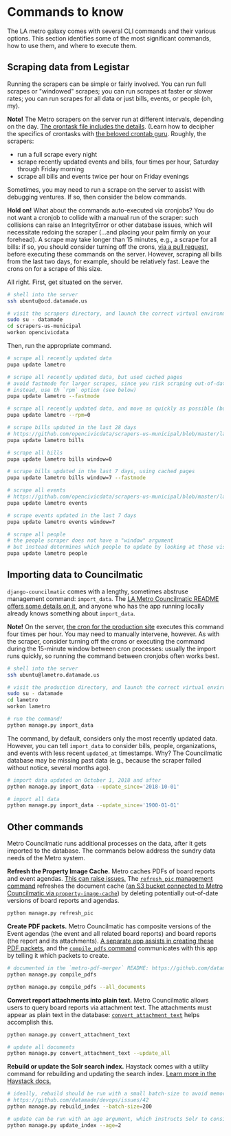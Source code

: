 # Commands to know

The LA metro galaxy comes with several CLI commands and their various options. This section identifies some of the most significant commands, how to use them, and where to execute them. 

## Scraping data from Legistar

Running the scrapers can be simple or fairly involved. You can run full scrapes or "windowed" scrapes; you can run scrapes at faster or slower rates; you can run scrapes for all data or just bills, events, or people (oh, my). 

**Note!** The Metro scrapers on the server run at different intervals, depending on the day. [The crontask file includes the details](https://github.com/datamade/scrapers-us-municipal/blob/master/scripts/scrapers-us-municipal-crontask#L12). (Learn how to decipher the specifics of crontasks with [the beloved crontab guru](https://crontab.guru/). Roughly, the scrapers: 
* run a full scrape every night
* scrape recently updated events and bills, four times per hour, Saturday through Friday morning
* scrape all bills and events twice per hour on Friday evenings  

Sometimes, you may need to run a scrape on the server to assist with debugging ventures. If so, then consider the below commands. 

**Hold on!** What about the commands auto-executed via cronjobs? You do not want a cronjob to collide with a manual run of the scraper: such collisions can raise an IntegrityError or other database issues, which will necessitate redoing the scraper (...and placing your palm firmly on your forehead). A scrape may take longer than 15 minutes, e.g., a scrape for all bills: if so, you should consider turning off the crons, [via a pull request](https://github.com/datamade/scrapers-us-municipal/pull/20), before executing these commands on the server. However, scraping all bills from the last two days, for example, should be relatively fast. Leave the crons on for a scrape of this size.

All right. First, get situated on the server.

```bash
# shell into the server
ssh ubuntu@ocd.datamade.us

# visit the scrapers directory, and launch the correct virtual environment
sudo su - datamade
cd scrapers-us-municipal
workon opencivicdata
```

Then, run the appropriate command.

```bash
# scrape all recently updated data
pupa update lametro

# scrape all recently updated data, but used cached pages
# avoid fastmode for larger scrapes, since you risk scraping out-of-date data
# instead, use th `rpm` option (see below)
pupa update lametro --fastmode

# scrape all recently updated data, and move as quickly as possible (but do not use cache)
pupa update lametro --rpm=0 
```

```bash
# scrape bills updated in the last 28 days
# https://github.com/opencivicdata/scrapers-us-municipal/blob/master/lametro/bills.py#L97
pupa update lametro bills

# scrape all bills
pupa update lametro bills window=0

# scrape bills updated in the last 7 days, using cached pages
pupa update lametro bills window=7 --fastmode
```

```bash
# scrape all events
# https://github.com/opencivicdata/scrapers-us-municipal/blob/master/lametro/events.py#L139
pupa update lametro events

# scrape events updated in the last 7 days
pupa update lametro events window=7
```

```bash
# scrape all people
# the people scraper does not have a "window" argument
# but instead determines which people to update by looking at those visible on the web interface
pupa update lametro people
```

## Importing data to Councilmatic

`django-councilmatic` comes with a lengthy, sometimes abstruse management command: `import_data`. The [LA Metro Councilmatic README offers some details on it](https://github.com/datamade/la-metro-councilmatic#import-data), and anyone who has the app running locally already knows something about `import_data`. 

**Note!** On the server, [the cron for the production site](https://github.com/datamade/la-metro-councilmatic/blob/master/scripts/lametro-crontasks) executes this command four times per hour. You may need to manually intervene, however. As with the scraper, consider turning off the crons or executing the command during the 15-minute window between cron processes: usually the import runs quickly, so running the command between cronjobs often works best. 

```bash
# shell into the server
ssh ubuntu@lametro.datamade.us

# visit the production directory, and launch the correct virtual environment
sudo su - datamade
cd lametro
workon lametro

# run the command!
python manage.py import_data
```

The command, by default, considers only the most recently updated data. However, you can tell `import_data` to consider bills, people, organizations, and events with less recent `updated_at` timestamps. Why? The Councilmatic database may be missing past data (e.g., because the scraper failed without notice, several months ago). 

```bash
# import data updated on October 1, 2018 and after 
python manage.py import_data --update_since='2018-10-01'

# import all data
python manage.py import_data --update_since='1900-01-01'
```

## Other commands

Metro Councilmatic runs additional processes on the data, after it gets imported to the database. The commands below address the sundry data needs of the Metro system.

**Refresh the Property Image Cache.** Metro caches PDFs of board reports and event agendas. [This can raise issues.](https://github.com/datamade/la-metro-councilmatic/issues/347) The [`refresh_pic` management command](https://github.com/datamade/django-councilmatic/blob/master/councilmatic_core/management/commands/refresh_pic.py) refreshes the document cache ([an S3 bucket connected to Metro Councilmatic via `property-image-cache`](https://github.com/datamade/property-image-cache)) by deleting potentially out-of-date versions of board reports and agendas. 

```bash
python manage.py refresh_pic
```

**Create PDF packets.** Metro Councilmatic has composite versions of the Event agendas (the event and all related board reports) and board reports (the report and its attachments). [A separate app assists in creating these PDF packets](https://github.com/datamade/metro-pdf-merger), and the [`compile_pdfs` command](https://github.com/datamade/la-metro-councilmatic/blob/master/lametro/management/commands/compile_pdfs.py) communicates with this app by telling it which packets to create.

```bash 
# documented in the `metro-pdf-merger` README: https://github.com/datamade/metro-pdf-merger#get-started
python manage.py compile_pdfs

python manage.py compile_pdfs --all_documents
```

**Convert report attachments into plain text.** Metro Councilmatic allows users to query board reports via attachment text. The attachments must appear as plain text in the database: [`convert_attachment_text`](https://github.com/datamade/django-councilmatic/blob/master/councilmatic_core/management/commands/convert_attachment_text.py) helps accomplish this.
```bash
python manage.py convert_attachment_text

# update all documents
python manage.py convert_attachment_text --update_all
```

**Rebuild or update the Solr search index.** Haystack comes with a utility command for rebuilding and updating the search index. [Learn more in the Haystack docs.](https://django-haystack.readthedocs.io/en/master/management_commands.html)
```bash
# ideally, rebuild should be run with a small batch-size to avoid memory consumption issues
# https://github.com/datamade/devops/issues/42
python manage.py rebuild_index --batch-size=200

# update can be run with an age argument, which instructs Solr to consider bills updated so many hours ago
python manage.py update_index --age=2
```

